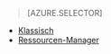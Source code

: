 > [AZURE.SELECTOR]
- [Klassisch](../articles/virtual-machines/virtual-machines-linux-classic-troubleshoot-deployment-new-vm.md)
- [Ressourcen-Manager](../articles/virtual-machines/virtual-machines-linux-troubleshoot-deployment-new-vm.md)
